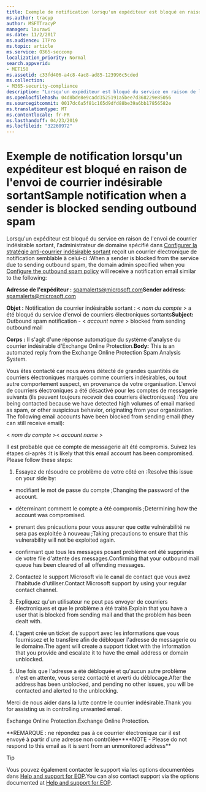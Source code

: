 ```yaml
---
title: Exemple de notification lorsqu'un expéditeur est bloqué en raison de l'envoi de courrier indésirable sortant
ms.author: tracyp
author: MSFTTracyP
manager: laurawi
ms.date: 11/2/2017
ms.audience: ITPro
ms.topic: article
ms.service: O365-seccomp
localization_priority: Normal
search.appverid:
- MET150
ms.assetid: c33fd406-a4c8-4ac8-ad85-123996c5cded
ms.collection:
- M365-security-compliance
description: "Lorsqu'un expéditeur est bloqué du service en raison de l'envoi de courrier indésirable sortant, l'administrateur de domaine spécifié dans Configurer la stratégie anti-courrier indésirable sortant reçoit un courrier électronique de notification semblable à celui-ci :"
ms.openlocfilehash: 04d8bde8e9cadd3525191a5bee7d368229e85056
ms.sourcegitcommit: 0017dc6a5f81c165d9dfd88be39a6bb17856582e
ms.translationtype: MT
ms.contentlocale: fr-FR
ms.lasthandoff: 04/23/2019
ms.locfileid: "32260972"
---
```

# <a name="sample-notification-when-a-sender-is-blocked-sending-outbound-spam"></a><span data-ttu-id="0ca83-103">Exemple de notification lorsqu'un expéditeur est bloqué en raison de l'envoi de courrier indésirable sortant</span><span class="sxs-lookup"><span data-stu-id="0ca83-103">Sample notification when a sender is blocked sending outbound spam</span></span>

<span data-ttu-id="0ca83-104">Lorsqu'un expéditeur est bloqué du service en raison de l'envoi de courrier indésirable sortant, l'administrateur de domaine spécifié dans [Configurer la stratégie anti-courrier indésirable sortant](configure-the-outbound-spam-policy.md) reçoit un courrier électronique de notification semblable à celui-ci :</span><span class="sxs-lookup"><span data-stu-id="0ca83-104">When a sender is blocked from the service due to sending outbound spam, the domain admin specified when you [Configure the outbound spam policy](configure-the-outbound-spam-policy.md) will receive a notification email similar to the following:</span></span> 
  
 <span data-ttu-id="0ca83-105">**Adresse de l'expéditeur :** spamalerts@microsoft.com</span><span class="sxs-lookup"><span data-stu-id="0ca83-105">**Sender address:** spamalerts@microsoft.com</span></span> 
  
 <span data-ttu-id="0ca83-106">**Objet :** Notification de courrier indésirable sortant : \<  *nom du compte*  \> a été bloqué du service d'envoi de courriers électroniques sortants</span><span class="sxs-lookup"><span data-stu-id="0ca83-106">**Subject:** Outbound spam notification - \<  *account name*  \> blocked from sending outbound mail</span></span> 
  
 <span data-ttu-id="0ca83-107">**Corps :** Il s'agit d'une réponse automatique du système d'analyse du courrier indésirable d'Exchange Online Protection.</span><span class="sxs-lookup"><span data-stu-id="0ca83-107">**Body:** This is an automated reply from the Exchange Online Protection Spam Analysis System.</span></span> 
  
<span data-ttu-id="0ca83-p101">Vous êtes contacté car nous avons détecté de grandes quantités de courriers électroniques marqués comme courriers indésirables, ou tout autre comportement suspect, en provenance de votre organisation. L'envoi de courriers électroniques a été désactivé pour les comptes de messagerie suivants (ils peuvent toujours recevoir des courriers électroniques) :</span><span class="sxs-lookup"><span data-stu-id="0ca83-p101">You are being contacted because we have detected high volumes of email marked as spam, or other suspicious behavior, originating from your organization. The following email accounts have been blocked from sending email (they can still receive email):</span></span>
  
<span data-ttu-id="0ca83-110">\< *nom du compte*  \></span><span class="sxs-lookup"><span data-stu-id="0ca83-110">\< *account name*  \></span></span> 
  
<span data-ttu-id="0ca83-p102">Il est probable que ce compte de messagerie ait été compromis. Suivez les étapes ci-après :</span><span class="sxs-lookup"><span data-stu-id="0ca83-p102">It is likely that this email account has been compromised. Please follow these steps:</span></span>
  
1. <span data-ttu-id="0ca83-113">Essayez de résoudre ce problème de votre côté en :</span><span class="sxs-lookup"><span data-stu-id="0ca83-113">Resolve this issue on your side by:</span></span>
    
  - <span data-ttu-id="0ca83-114">modifiant le mot de passe du compte ;</span><span class="sxs-lookup"><span data-stu-id="0ca83-114">Changing the password of the account.</span></span>
    
  - <span data-ttu-id="0ca83-115">déterminant comment le compte a été compromis ;</span><span class="sxs-lookup"><span data-stu-id="0ca83-115">Determining how the account was compromised.</span></span>
    
  - <span data-ttu-id="0ca83-116">prenant des précautions pour vous assurer que cette vulnérabilité ne sera pas exploitée à nouveau ;</span><span class="sxs-lookup"><span data-stu-id="0ca83-116">Taking precautions to ensure that this vulnerability will not be exploited again.</span></span>
    
  - <span data-ttu-id="0ca83-117">confirmant que tous les messages posant problème ont été supprimés de votre file d'attente des messages.</span><span class="sxs-lookup"><span data-stu-id="0ca83-117">Confirming that your outbound mail queue has been cleared of all offending messages.</span></span>
    
2. <span data-ttu-id="0ca83-118">Contactez le support Microsoft via le canal de contact que vous avez l'habitude d'utiliser.</span><span class="sxs-lookup"><span data-stu-id="0ca83-118">Contact Microsoft support by using your regular contact channel.</span></span>
    
3. <span data-ttu-id="0ca83-119">Expliquez qu'un utilisateur ne peut pas envoyer de courriers électroniques et que le problème a été traité.</span><span class="sxs-lookup"><span data-stu-id="0ca83-119">Explain that you have a user that is blocked from sending mail and that the problem has been dealt with.</span></span>
    
4. <span data-ttu-id="0ca83-120">L'agent crée un ticket de support avec les informations que vous fournissez et le transfère afin de débloquer l'adresse de messagerie ou le domaine.</span><span class="sxs-lookup"><span data-stu-id="0ca83-120">The agent will create a support ticket with the information that you provide and escalate it to have the email address or domain unblocked.</span></span>
    
5. <span data-ttu-id="0ca83-121">Une fois que l'adresse a été débloquée et qu'aucun autre problème n'est en attente, vous serez contacté et averti du déblocage.</span><span class="sxs-lookup"><span data-stu-id="0ca83-121">After the address has been unblocked, and pending no other issues, you will be contacted and alerted to the unblocking.</span></span>
    
<span data-ttu-id="0ca83-122">Merci de nous aider dans la lutte contre le courrier indésirable.</span><span class="sxs-lookup"><span data-stu-id="0ca83-122">Thank you for assisting us in controlling unwanted email.</span></span>
  
<span data-ttu-id="0ca83-123">Exchange Online Protection.</span><span class="sxs-lookup"><span data-stu-id="0ca83-123">Exchange Online Protection.</span></span>
  
<span data-ttu-id="0ca83-124">\*\*REMARQUE : ne répondez pas à ce courrier électronique car il est envoyé à partir d'une adresse non contrôlée\*\*</span><span class="sxs-lookup"><span data-stu-id="0ca83-124">\*\*NOTE - Please do not respond to this email as it is sent from an unmonitored address\*\*</span></span>
  
> [!TIP]
> <span data-ttu-id="0ca83-125">Vous pouvez également contacter le support via les options documentées dans [Help and support for EOP](eop/help-and-support-for-eop.md).</span><span class="sxs-lookup"><span data-stu-id="0ca83-125">You can also contact support via the options documented at [Help and support for EOP](eop/help-and-support-for-eop.md).</span></span> 
  

